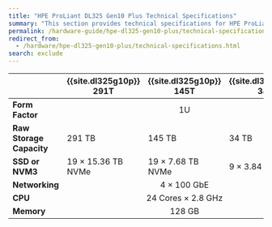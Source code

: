 ```yaml
---
title: "HPE ProLiant DL325 Gen10 Plus Technical Specifications"
summary: "This section provides technical specifications for HPE ProLiant DL325 Gen10 Plus node types."
permalink: /hardware-guide/hpe-dl325-gen10-plus/technical-specifications.html
redirect_from:
  - /hardware/hpe-dl325-gen10-plus/technical-specifications.html
search: exclude
---
```


<table cellspacing="0" cellpadding="0" class="tech-specs">
<thead>
  <tr>
    <th></th>
    <th>{{site.dl325g10p}} 291T</th>
    <th>{{site.dl325g10p}} 145T</th>
    <th>{{site.dl325g10p}} 34T</th>
  </tr>
</thead>
<tbody>
  <tr>
    <td><strong>Form Factor</strong></td>
    <td style="text-align: center;" colspan="3">1U</td>
  </tr>
  <tr>
    <td><strong>Raw Storage Capacity</strong></td>
    <td>291 TB</td>
    <td>145 TB</td>
    <td>34 TB</td>
  </tr>
  <tr>
    <td><strong>SSD or NVM3</strong></td>
    <td>19 &times; 15.36 TB NVMe</td>
    <td>19 &times; 7.68 TB NVMe</td>
    <td>9 &times; 3.84 TB NVMe</td>
  </tr>
  <tr>
    <td><strong>Networking</strong></td>
    <td style="text-align: center;" colspan="3">4 &times; 100 GbE</td>
  </tr>
  <tr>
    <td><strong>CPU</strong></td>
    <td style="text-align: center;" colspan="3">24 Cores &times; 2.8 GHz</td>
  </tr>
  <tr>
    <td><strong>Memory</strong></td>
    <td style="text-align: center;" colspan="3">128 GB</td>
  </tr>
</tbody>
</table>
